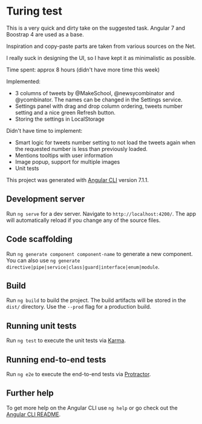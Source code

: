 # Turing test

This is a very quick and dirty take on the suggested task.
Angular 7 and Boostrap 4 are used as a base.

Inspiration and copy-paste parts are taken from various sources on the Net.

I really suck in designing the UI, so I have kept it as minimalistic as possible.

Time spent: approx 8 hours (didn't have more time this week)

Implemented:
* 3 columns of tweets by  @MakeSchool, @newsycombinator and @ycombinator. The names can be changed in the Settings service.
* Settings panel with drag and drop column ordering, tweets number setting and a nice green Refresh button.
* Storing the settings in LocalStorage

Didn't have time to implement:
* Smart logic for tweets number setting to not load the tweets again when the requested number is less than previously loaded.
* Mentions tooltips with user information
* Image popup, support for multiple images
* Unit tests
 


This project was generated with [Angular CLI](https://github.com/angular/angular-cli) version 7.1.1.

## Development server

Run `ng serve` for a dev server. Navigate to `http://localhost:4200/`. The app will automatically reload if you change any of the source files.

## Code scaffolding

Run `ng generate component component-name` to generate a new component. You can also use `ng generate directive|pipe|service|class|guard|interface|enum|module`.

## Build

Run `ng build` to build the project. The build artifacts will be stored in the `dist/` directory. Use the `--prod` flag for a production build.

## Running unit tests

Run `ng test` to execute the unit tests via [Karma](https://karma-runner.github.io).

## Running end-to-end tests

Run `ng e2e` to execute the end-to-end tests via [Protractor](http://www.protractortest.org/).

## Further help

To get more help on the Angular CLI use `ng help` or go check out the [Angular CLI README](https://github.com/angular/angular-cli/blob/master/README.md).
